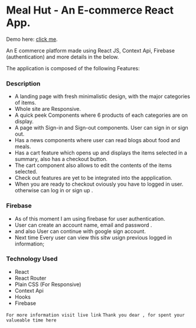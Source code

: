 # Meal Hut - An E-commerce React App.

Demo here: [click me](https://meal-hut.netlify.app/).

An E commerce platform made using React JS, Context Api, Firebase (authentication) and more details in the below.

The application is composed of the following Features:

### Description

* A landing page with fresh minimalistic design, with the major categories of items.
* Whole site are Responsive.
* A quick peek Components where 6 products of each categories are on display. 
* A page with Sign-in and Sign-out components. User can sign in or sign out.
* Has a news components where user can read blogs about food and meals.
* Has a cart feature which opens up and displays the items selected in a summary, also has a checkout button.
* The cart component also allows to edit the contents of the items selected.
* Check out features are yet to be integrated into the appplication.
* When you are ready to checkout oviously you have to logged in user. otherwise can log in or sign up .


### Firebase 

* As of this moment I am using firebase for user authentication.
* User can create an account name, email and password . 
* and also User can continue with google sign account.
* Next time Every user can view this sitw usign previous logged in information;



### Technology Used
* React
* React Router
* Plain CSS (For Responsive)
* Context Api
* Hooks
* Firebase



``` For more information visit live link ``` 
``` Thank you dear , for spent your valueable time here ```